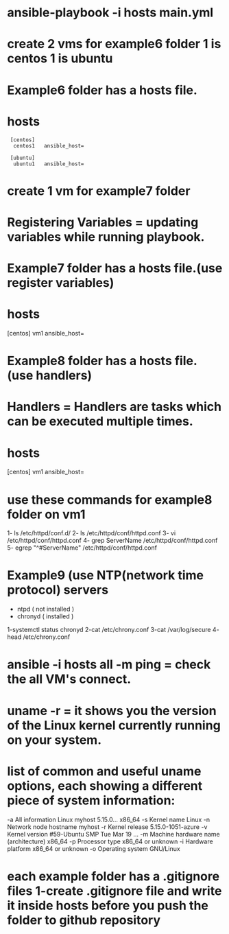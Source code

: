 # ansible-playbook  -i hosts main.yml

# create 2 vms for example6 folder 1 is centos 1 is ubuntu 

# Example6 folder has a hosts file.
 # hosts
     [centos]
      centos1   ansible_host=

     [ubuntu]
      ubuntu1   ansible_host=

# create 1 vm for example7 folder
# Registering Variables = updating variables while running playbook.

# Example7 folder has a hosts file.(use register variables) 
 # hosts 
   [centos]
   vm1  ansible_host=

# Example8 folder has a hosts file. (use handlers)
# Handlers = Handlers are tasks which can be executed multiple times.
 # hosts 
   [centos]
   vm1  ansible_host=

 # use these commands for example8 folder on vm1 
 1- ls   /etc/httpd/conf.d/
 2- ls   /etc/httpd/conf/httpd.conf
 3- vi  /etc/httpd/conf/httpd.conf
 4- grep  ServerName      /etc/httpd/conf/httpd.conf
 5- egrep "^#ServerName"  /etc/httpd/conf/httpd.conf

 # Example9 (use NTP(network time protocol) servers 
  - ntpd ( not installed )
  - chronyd ( installed )
  
 
 1-systemctl status chronyd
 2-cat  /etc/chrony.conf
 3-cat /var/log/secure
 4- head /etc/chrony.conf



# ansible  -i hosts  all  -m ping = check the all VM's connect.

# uname  -r = it shows you the version of the Linux kernel currently running on your system.

# list of common and useful uname options, each showing a different piece of system information:
-a	       All information	                          Linux myhost 5.15.0... x86_64
-s	       Kernel name	                              Linux
-n	       Network node hostname	                    myhost
-r	       Kernel release	                            5.15.0-1051-azure
-v	       Kernel version	                            #59-Ubuntu SMP Tue Mar 19 ...
-m	       Machine hardware name (architecture)	      x86_64
-p	       Processor type                           	x86_64 or unknown
-i	       Hardware platform	                        x86_64 or unknown
-o	       Operating system	                          GNU/Linux

# each example folder has a .gitignore files 1-create .gitignore file and write it inside hosts before you push the folder to github repository


